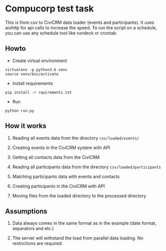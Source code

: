 # Compucorp test task

This is from csv to CiviCRM data loader (events and participants). It uses aiohttp for api calls to increase the speed. To run the script on a schedule, you can use any schedule tool like rundeck or crontab.

## Howto

- Create virtual environment 

```
virtualenv -p python3.6 venv
source venv/bin/activate
```
- Install requirements

```
pip install -r rquirements.txt
```
- Run

```
python run.py
```

## How it works

1.  Reading all events data from the directory `csv/loaded/events/`
    
2.  Creating events in the CiviCRM system with API
    
3.  Getting all contacts data from the CiviCRM
    
4.  Reading all participants data from the directory `csv/loaded/participants`
    
5.  Matching participants data with events and contacts
    
6.  Creating participants in the CiviCRM with API
    
7.  Moving files from the loaded directory to the processed directory
    

## Assumptions

1.  Data always comes in the same format as in the example (date format, separators and etc.)
    
2.  The server will withstand the load from parallel data loading. No restrictions are required.




